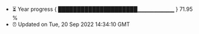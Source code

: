 - ⏳ Year progress { █████████████████████▁▁▁▁▁▁▁▁▁ } 71.95 %
- ⏰ Updated on Tue, 20 Sep 2022 14:34:10 GMT

